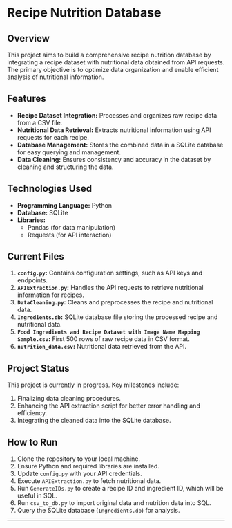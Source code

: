 # Recipe Nutrition Database

## Overview
This project aims to build a comprehensive recipe nutrition database by integrating a recipe dataset with nutritional data obtained from API requests. The primary objective is to optimize data organization and enable efficient analysis of nutritional information.

## Features
- **Recipe Dataset Integration:** Processes and organizes raw recipe data from a CSV file.
- **Nutritional Data Retrieval:** Extracts nutritional information using API requests for each recipe.
- **Database Management:** Stores the combined data in a SQLite database for easy querying and management.
- **Data Cleaning:** Ensures consistency and accuracy in the dataset by cleaning and structuring the data.

## Technologies Used
- **Programming Language:** Python
- **Database:** SQLite
- **Libraries:**
  - Pandas (for data manipulation)
  - Requests (for API interaction)

## Current Files
1. **`config.py`:** Contains configuration settings, such as API keys and endpoints.
2. **`APIExtraction.py`:** Handles the API requests to retrieve nutritional information for recipes.
3. **`DataCleaning.py`:** Cleans and preprocesses the recipe and nutritional data.
4. **`Ingredients.db`:** SQLite database file storing the processed recipe and nutritional data.
5. **`Food Ingredients and Recipe Dataset with Image Name Mapping Sample.csv`:** First 500 rows of raw recipe data in CSV format.
6. **`nutrition_data.csv`:** Nutritional data retrieved from the API.

## Project Status
This project is currently in progress. Key milestones include:
1. Finalizing data cleaning procedures.
2. Enhancing the API extraction script for better error handling and efficiency.
3. Integrating the cleaned data into the SQLite database.

## How to Run
1. Clone the repository to your local machine.
2. Ensure Python and required libraries are installed.
3. Update `config.py` with your API credentials.
4. Execute `APIExtraction.py` to fetch nutritional data.
5. Run `GenerateIDs.py` to create a recipe ID and ingredient ID, which will be useful in SQL.
6. Run `csv_to_db.py` to import original data and nutrition data into SQL.
7. Query the SQLite database (`Ingredients.db`) for analysis.

---
